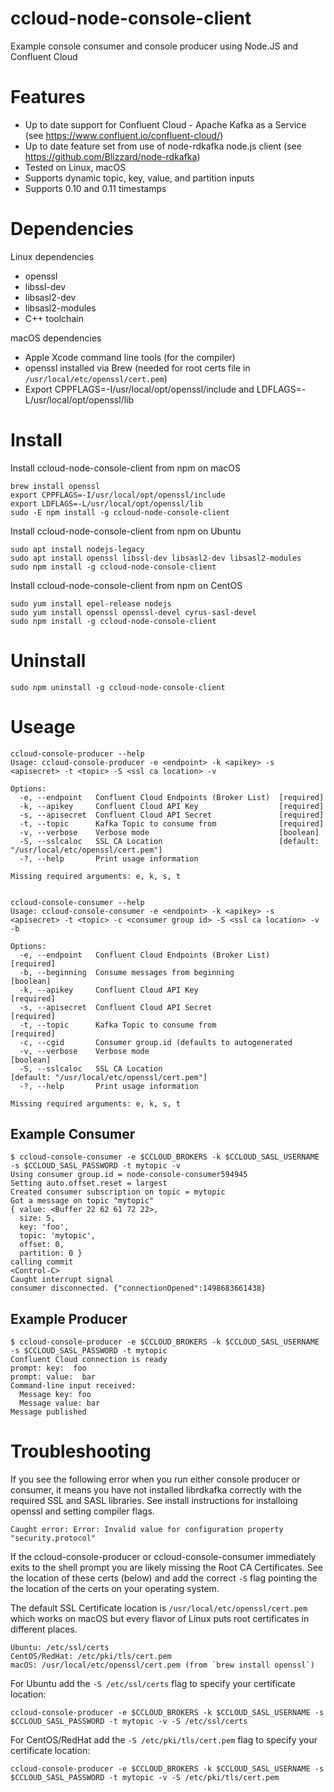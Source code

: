 # ccloud-node-console-client
Example console consumer and console producer using Node.JS and Confluent Cloud

# Features

* Up to date support for Confluent Cloud - Apache Kafka as a Service (see https://www.confluent.io/confluent-cloud/)
* Up to date feature set from use of node-rdkafka node.js client (see https://github.com/Blizzard/node-rdkafka)
* Tested on Linux, macOS
* Supports dynamic topic, key, value, and partition inputs
* Supports 0.10 and 0.11 timestamps

# Dependencies

Linux dependencies

* openssl
* libssl-dev
* libsasl2-dev
* libsasl2-modules
* C++ toolchain

macOS dependencies

* Apple Xcode command line tools (for the compiler)
* openssl installed via Brew (needed for root certs file in `/usr/local/etc/openssl/cert.pem`)
* Export CPPFLAGS=-I/usr/local/opt/openssl/include and LDFLAGS=-L/usr/local/opt/openssl/lib


# Install

Install ccloud-node-console-client from npm on macOS

	brew install openssl
	export CPPFLAGS=-I/usr/local/opt/openssl/include
	export LDFLAGS=-L/usr/local/opt/openssl/lib
	sudo -E npm install -g ccloud-node-console-client

Install ccloud-node-console-client from npm on Ubuntu

	sudo apt install nodejs-legacy
	sudo apt install openssl libssl-dev libsasl2-dev libsasl2-modules
	sudo npm install -g ccloud-node-console-client

Install ccloud-node-console-client from npm on CentOS

	sudo yum install epel-release nodejs
	sudo yum install openssl openssl-devel cyrus-sasl-devel
	sudo npm install -g ccloud-node-console-client

	

# Uninstall

	sudo npm uninstall -g ccloud-node-console-client


# Useage

	ccloud-console-producer --help
	Usage: ccloud-console-producer -e <endpoint> -k <apikey> -s <apisecret> -t <topic> -S <ssl ca location> -v

	Options:
	  -e, --endpoint   Confluent Cloud Endpoints (Broker List)  [required]
	  -k, --apikey     Confluent Cloud API Key                  [required]
	  -s, --apisecret  Confluent Cloud API Secret               [required]
	  -t, --topic      Kafka Topic to consume from              [required]
	  -v, --verbose    Verbose mode                             [boolean]
	  -S, --sslcaloc   SSL CA Location                          [default: "/usr/local/etc/openssl/cert.pem"]
	  -?, --help       Print usage information

	Missing required arguments: e, k, s, t


	ccloud-console-consumer --help
	Usage: ccloud-console-consumer -e <endpoint> -k <apikey> -s <apisecret> -t <topic> -c <consumer group id> -S <ssl ca location> -v -b

	Options:
	  -e, --endpoint   Confluent Cloud Endpoints (Broker List)       [required]
	  -b, --beginning  Consume messages from beginning               [boolean]
	  -k, --apikey     Confluent Cloud API Key                       [required]
	  -s, --apisecret  Confluent Cloud API Secret                    [required]
	  -t, --topic      Kafka Topic to consume from                   [required]
	  -c, --cgid       Consumer group.id (defaults to autogenerated
	  -v, --verbose    Verbose mode                                  [boolean]
	  -S, --sslcaloc   SSL CA Location                               [default: "/usr/local/etc/openssl/cert.pem"]
	  -?, --help       Print usage information

	Missing required arguments: e, k, s, t


## Example Consumer

	$ ccloud-console-consumer -e $CCLOUD_BROKERS -k $CCLOUD_SASL_USERNAME -s $CCLOUD_SASL_PASSWORD -t mytopic -v
	Using consumer group.id = node-console-consumer594945
	Setting auto.offset.reset = largest
	Created consumer subscription on topic = mytopic
	Got a message on topic "mytopic"
	{ value: <Buffer 22 62 61 72 22>,
	  size: 5,
	  key: 'foo',
	  topic: 'mytopic',
	  offset: 0,
	  partition: 0 }
	calling commit
	<Control-C>
	Caught interrupt signal
	consumer disconnected. {"connectionOpened":1498683661438}

## Example Producer

	$ ccloud-console-producer -e $CCLOUD_BROKERS -k $CCLOUD_SASL_USERNAME -s $CCLOUD_SASL_PASSWORD -t mytopic
	Confluent Cloud connection is ready
	prompt: key:  foo
	prompt: value:  bar
	Command-line input received:
	  Message key: foo
	  Message value: bar
	Message published

# Troubleshooting

If you see the following error when you run either console producer or consumer, it means you have not installed librdkafka correctly with the required SSL and SASL libraries. See install instructions for installoing openssl and setting compiler flags.

	Caught error: Error: Invalid value for configuration property "security.protocol"

If the ccloud-console-producer or ccloud-console-consumer immediately exits to the shell prompt you are likely missing the Root CA Certificates. See the location of these certs (below) and add the correct `-S` flag pointing the the location of the certs on your operating system.
	
The default SSL Certificate location is `/usr/local/etc/openssl/cert.pem`  which works on macOS but every flavor of Linux puts root certificates in different places.

	Ubuntu: /etc/ssl/certs
	CentOS/RedHat: /etc/pki/tls/cert.pem
	macOS: /usr/local/etc/openssl/cert.pem (from `brew install openssl`)

For Ubuntu add the `-S /etc/ssl/certs` flag to specify your certificate location:

	ccloud-console-producer -e $CCLOUD_BROKERS -k $CCLOUD_SASL_USERNAME -s $CCLOUD_SASL_PASSWORD -t mytopic -v -S /etc/ssl/certs
	
For CentOS/RedHat add the `-S /etc/pki/tls/cert.pem` flag to specify your certificate location:

	ccloud-console-producer -e $CCLOUD_BROKERS -k $CCLOUD_SASL_USERNAME -s $CCLOUD_SASL_PASSWORD -t mytopic -v -S /etc/pki/tls/cert.pem	
